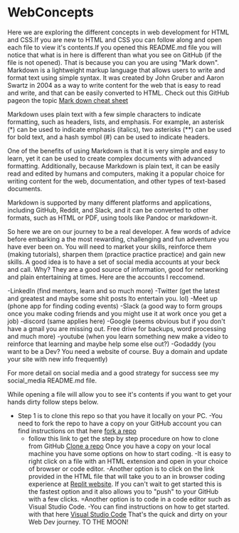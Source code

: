 # WebConcepts
Here we are exploring the different concepts in web development for HTML and CSS.If you are new to HTML and CSS you can follow along and open each file to view it's contents.If you opened this README.md file you will notice that what is in here is different than what you see on GitHub (if the file is not opened). That is because you can you are using "Mark down". Markdown is a lightweight markup language that allows users to write and format text using simple syntax. It was created by John Gruber and Aaron Swartz in 2004 as a way to write content for the web that is easy to read and write, and that can be easily converted to HTML.  Check out this GitHub pageon the topic [Mark down cheat sheet](https://github.com/adam-p/markdown-here/wiki/Markdown-Cheatsheet)

Markdown uses plain text with a few simple characters to indicate formatting, such as headers, lists, and emphasis. For example, an asterisk (*) can be used to indicate emphasis (italics), two asterisks (**) can be used for bold text, and a hash symbol (#) can be used to indicate headers.

One of the benefits of using Markdown is that it is very simple and easy to learn, yet it can be used to create complex documents with advanced formatting. Additionally, because Markdown is plain text, it can be easily read and edited by humans and computers, making it a popular choice for writing content for the web, documentation, and other types of text-based documents.

Markdown is supported by many different platforms and applications, including GitHub, Reddit, and Slack, and it can be converted to other formats, such as HTML or PDF, using tools like Pandoc or markdown-it.

So here we are on our journey to be a real developer.  A few words of advice before embarking a the most rewarding, challenging and fun adventure you have ever been on.  You will need to market your skills, reinforce them (making tutorials), sharpen them (practice practice practice) and gain new skills.
A good idea is to have a set of social media accounts at your beck and call. Why? They are a good source of information, good for networking and plain entertaining at times. Here are the accounts I reccomend.

-LinkedIn (find mentors, learn and so much more) 
-Twitter (get the latest and greatest and maybe some shit posts lto entertain you. lol)
-Meet up (phone app for finding coding events)
-Slack (a good way to form groups once you make coding friends and you might use it at work once you get a job)
-discord (same applies here)
-Google (seems obvious but if you don't have a gmail you are missing out. Free drive for backups, word processing and much more)
-youtube (when you learn something new make a video to reinforce that learning and maybe help some else out?)
-Godaddy (you want to be a Dev? You need a website of course. Buy a domain and update your site with new info frequently)

For more detail on social media and a good strategy for success see my social_media README.md file.

While opening a file  will allow you to see it's contents if you want to get your hands dirty follow steps below.
- Step 1 is to clone this repo so that you have it locally on your PC.
  -You need to fork the repo to have a copy on your GitHub account you can find instructions on that here [fork a repo](https://docs.github.com/en/get-started/quickstart/fork-a-repo) 
  - follow this link to get the step by step procedure on how to clone from GitHub [Clone a repo](https://docs.github.com/en/github/creating-cloning-and-archiving-repositories/cloning-a-repository)
Once you have a copy on your local machine you have some options on how to start coding.
-It is easy to right click on a file with an HTML extension and open in your choice of browser or code editor.
-Another option is to click on the link provided in the HTML file that will take you to an in browser coding experience at [Replit website](https://replit.com/). If you can't wait to get started this is the fastest option and it also allows you to "push" to your GitHub with a few clicks.
=Another option is to code in a code editor such as Visual Studio Code. 
    -You can find instructions on how to get started. with that here [Visual Studio Code](https://code.visualstudio.com/)
That's the quick and dirty on your Web Dev journey. TO THE MOON!
